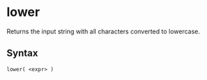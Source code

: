 # lower

Returns the input string with all characters converted to lowercase.

## Syntax

```scopeql
lower( <expr> )
```
